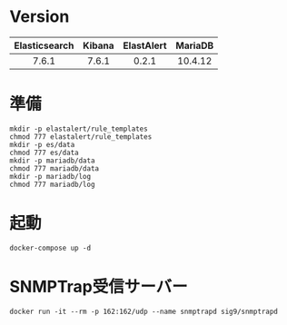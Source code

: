 # Version

|Elasticsearch|Kibana|ElastAlert|MariaDB|
|:-----------:|:----:|:--------:|:-----:|
|7.6.1        |7.6.1 |0.2.1     |10.4.12|

# 準備

    mkdir -p elastalert/rule_templates
    chmod 777 elastalert/rule_templates
    mkdir -p es/data
    chmod 777 es/data
    mkdir -p mariadb/data
    chmod 777 mariadb/data
    mkdir -p mariadb/log
    chmod 777 mariadb/log

# 起動

    docker-compose up -d

# SNMPTrap受信サーバー

    docker run -it --rm -p 162:162/udp --name snmptrapd sig9/snmptrapd
